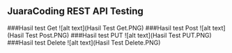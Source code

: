 ## JuaraCoding REST API Testing
###Hasil test Get
![alt text](Hasil Test Get.PNG)
###Hasil test Post
![alt text](Hasil Test Post.PNG)
###Hasil test PUT
![alt text](Hasil Test PUT.PNG)
###Hasil test Delete
![alt text](Hasil Test Delete.PNG)